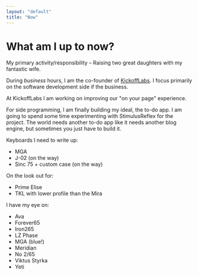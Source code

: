 ```yaml
---
layout: "default"
title: "Now"
---
```


<h1 class="mb-4">What am I up to now?</h1>

My primary activity/responsibility – Raising two great daughters with my fantastic wife.

During _business_ hours, I am the co-founder of [KickoffLabs](https://kickofflabs.com). I focus primarily on the software development side if the business.

At KickoffLabs I am working on improving our "on your page" experience.

For side programming, I am finally building my ideal, the to-do app. I am going to spend some time experimenting with StimulusReflex for the project. The world needs another to-do app like it needs another blog engine, but sometimes you just have to build it.

Keyboards I need to write up:

- MGA
- J-02 (on the way)
- Sinc 75 + custom case (on the way)

On the look out for:

- Prime Elise
- TKL with lower profile than the Mira

I have my eye on:

- Ava
- Forever65
- Iron265
- LZ Phase
- MGA (blue!)
- Meridian
- No 2/65
- Viktus Styrka
- Yeti
